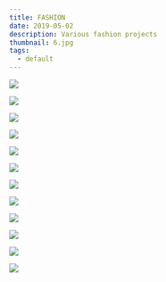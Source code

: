 ```yaml
---
title: FASHION
date: 2019-05-02
description: Various fashion projects
thumbnail: 6.jpg
tags:
  - default
---
```

![](5.jpg)

![](8.jpg)

![](9.jpg)

![](16.jpg)

![](14.jpg)

![](13.jpg)

![](12.jpg)

![](1.jpg)

![](4.jpg)

![](3.jpg)

![](11.jpg)

![](10.jpg)

![]()

![]()

![]()